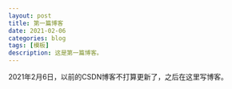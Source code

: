 ```yaml
---
layout: post
title: 第一篇博客
date: 2021-02-06
categories: blog
tags: [模板]
description: 这是第一篇博客。
---
```


2021年2月6日，以前的CSDN博客不打算更新了，之后在这里写博客。












